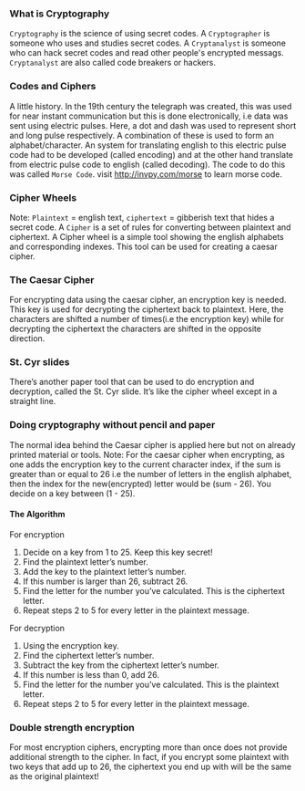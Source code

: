 ### What is Cryptography
`Cryptography` is the science of using secret codes. A `Cryptographer` is someone who uses and studies secret codes. A `Cryptanalyst` is someone who can hack secret codes and read other people's encrypted messags. `Cryptanalyst` are also called code breakers or hackers.

### Codes and Ciphers
A little history. In the 19th century the telegraph was created, this was used for near instant communication but this is done electronically, i.e data was sent using electric pulses. Here, a dot and dash was used to represent short and long pulse respectively. A combination of these is used to form an alphabet/character. An system for translating english to this electric pulse code had to be developed (called encoding) and at the other hand translate from electric pulse code to english (called decoding). The code to do this was called `Morse Code`. visit http://invpy.com/morse to learn morse code.

### Cipher Wheels
Note: `Plaintext` = english text, `ciphertext` = gibberish text that hides a secret code.
A `Cipher` is a set of rules for converting between plaintext and ciphertext.
A Cipher wheel is a simple tool showing the english alphabets and corresponding indexes. This tool can be used for creating a caesar cipher.

### The Caesar Cipher
For encrypting data using the caesar cipher, an encryption key is needed. This key is used for decrypting the ciphertext back to plaintext. Here, the characters are shifted a number of times(i.e the encryption key) while for decrypting the ciphertext the characters are shifted in the opposite direction.

### St. Cyr slides
There’s another paper tool that can be used to do encryption and
decryption, called the St. Cyr slide. It’s like the cipher wheel
except in a straight line.

### Doing cryptography without pencil and paper
The normal idea behind the Caesar cipher is applied here but not on already printed material or tools.
Note: For the caesar cipher when encrypting, as one adds the encryption key to the current character index, if the sum is greater than or equal to 26 i.e the number of letters in the english alphabet, then the index for the new(encrypted) letter would be (sum - 26).
You decide on a key between (1 - 25).
#### __The Algorithm__
For encryption
1. Decide on a key from 1 to 25. Keep this key secret!
2. Find the plaintext letter’s number.
3. Add the key to the plaintext letter’s number.
4. If this number is larger than 26, subtract 26.
5. Find the letter for the number you’ve calculated. This is the ciphertext letter.
6. Repeat steps 2 to 5 for every letter in the plaintext message.

For decryption
1. Using the encryption key.
2. Find the ciphertext letter’s number.
3. Subtract the key from the ciphertext letter’s number.
4. If this number is less than 0, add 26.
5. Find the letter for the number you’ve calculated. This is the plaintext letter.
6. Repeat steps 2 to 5 for every letter in the plaintext message.

### Double strength encryption
For most encryption ciphers, encrypting more than once does not provide additional
strength to the cipher. In fact, if you encrypt some plaintext with two keys that add up to 26, the
ciphertext you end up with will be the same as the original plaintext!